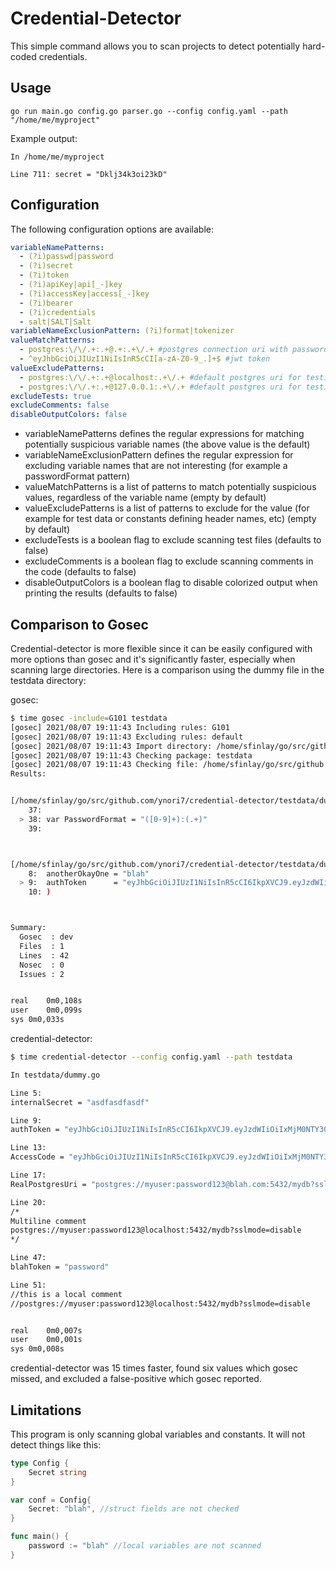# Credential-Detector
This simple command allows you to scan projects to detect potentially hard-coded credentials.

## Usage
`go run main.go config.go parser.go --config config.yaml --path "/home/me/myproject"`

Example output:
```
In /home/me/myproject

Line 711: secret = "Dklj34k3oi23kD"
```

## Configuration
The following configuration options are available:

```yaml
variableNamePatterns:
  - (?i)passwd|password
  - (?i)secret
  - (?i)token
  - (?i)apiKey|api[_-]key
  - (?i)accessKey|access[_-]key
  - (?i)bearer
  - (?i)credentials
  - salt|SALT|Salt
variableNameExclusionPattern: (?i)format|tokenizer
valueMatchPatterns:
  - postgres:\/\/.+:.+@.+:.+\/.+ #postgres connection uri with password
  - ^eyJhbGciOiJIUzI1NiIsInR5cCI[a-zA-Z0-9_.]+$ #jwt token
valueExcludePatterns:
  - postgres:\/\/.+:.+@localhost:.+\/.+ #default postgres uri for testing
  - postgres:\/\/.+:.+@127.0.0.1:.+\/.+ #default postgres uri for testing
excludeTests: true
excludeComments: false
disableOutputColors: false
```

- variableNamePatterns defines the regular expressions for matching potentially suspicious variable names (the above value is the default)
- variableNameExclusionPattern defines the regular expression for excluding variable names that are not interesting (for example a passwordFormat pattern)
- valueMatchPatterns is a list of patterns to match potentially suspicious values, regardless of the variable name (empty by default)
- valueExcludePatterns is a list of patterns to exclude for the value (for example for test data or constants defining header names, etc)  (empty by default)
- excludeTests is a boolean flag to exclude scanning test files (defaults to false)
- excludeComments is a boolean flag to exclude scanning comments in the code (defaults to false)
- disableOutputColors is a boolean flag to disable colorized output when printing the results (defaults to false)

## Comparison to Gosec
Credential-detector is more flexible since it can be easily configured with more options than gosec and it's significantly 
faster, especially when scanning large directories. Here is a comparison using the dummy file in the testdata directory:

gosec: 
```bash
$ time gosec -include=G101 testdata
[gosec] 2021/08/07 19:11:43 Including rules: G101
[gosec] 2021/08/07 19:11:43 Excluding rules: default
[gosec] 2021/08/07 19:11:43 Import directory: /home/sfinlay/go/src/github.com/ynori7/credential-detector/testdata
[gosec] 2021/08/07 19:11:43 Checking package: testdata
[gosec] 2021/08/07 19:11:43 Checking file: /home/sfinlay/go/src/github.com/ynori7/credential-detector/testdata/dummy.go
Results:


[/home/sfinlay/go/src/github.com/ynori7/credential-detector/testdata/dummy.go:38] - G101 (CWE-798): Potential hardcoded credentials (Confidence: LOW, Severity: HIGH)
    37: 
  > 38: var PasswordFormat = "([0-9]+):(.+)"
    39: 



[/home/sfinlay/go/src/github.com/ynori7/credential-detector/testdata/dummy.go:9] - G101 (CWE-798): Potential hardcoded credentials (Confidence: LOW, Severity: HIGH)
    8: 	anotherOkayOne = "blah"
  > 9: 	authToken      = "eyJhbGciOiJIUzI1NiIsInR5cCI6IkpXVCJ9.eyJzdWIiOiIxMjM0NTY3ODkwIiwibmFtZSI6IkpvaG4gRG9lIiwiaWF0IjoxNTE2MjM5MDIyfQ.SflKxwRJSMeKKF2QT4fwpMeJf36POk6yJV_adQssw5c"
    10: )



Summary:
  Gosec  : dev
  Files  : 1
  Lines  : 42
  Nosec  : 0
  Issues : 2


real	0m0,108s
user	0m0,099s
sys	0m0,033s
```

credential-detector:
```bash
$ time credential-detector --config config.yaml --path testdata

In testdata/dummy.go

Line 5: 
internalSecret = "asdfasdfasdf"

Line 9: 
authToken = "eyJhbGciOiJIUzI1NiIsInR5cCI6IkpXVCJ9.eyJzdWIiOiIxMjM0NTY3ODkwIiwibmFtZSI6IkpvaG4gRG9lIiwiaWF0IjoxNTE2MjM5MDIyfQ.SflKxwRJSMeKKF2QT4fwpMeJf36POk6yJV_adQssw5c"

Line 13: 
AccessCode = "eyJhbGciOiJIUzI1NiIsInR5cCI6IkpXVCJ9.eyJzdWIiOiIxMjM0NTY3ODkwIiwibmFtZSI6IkpvaG4gRG9lIiwiaWF0IjoxNTE2MjM5MDIyfQ.SflKxwRJSMeKKF2QT4fwpMeJf36POk6yJV_adQssw5c"

Line 17: 
RealPostgresUri = "postgres://myuser:password123@blah.com:5432/mydb?sslmode=disable"

Line 20: 
/*
Multiline comment
postgres://myuser:password123@localhost:5432/mydb?sslmode=disable
*/

Line 47: 
blahToken = "password"

Line 51: 
//this is a local comment
//postgres://myuser:password123@localhost:5432/mydb?sslmode=disable


real	0m0,007s
user	0m0,001s
sys	0m0,008s
```

credential-detector was 15 times faster, found six values which gosec missed, and excluded a false-positive which gosec reported.


## Limitations
This program is only scanning global variables and constants. It will not detect things like this:

```go
type Config {
	Secret string
}

var conf = Config{
	Secret: "blah", //struct fields are not checked
}

func main() {
	password := "blah" //local variables are not scanned
}
```